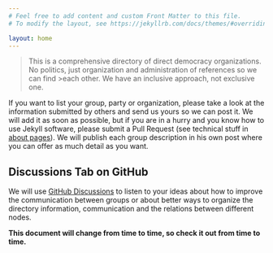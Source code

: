 ```yaml
---
# Feel free to add content and custom Front Matter to this file.
# To modify the layout, see https://jekyllrb.com/docs/themes/#overriding-theme-defaults

layout: home
---
```



>This is a comprehensive directory of direct democracy organizations. No politics, just organization and administration of references so we can find >each other. We have an inclusive approach, not exclusive one.

If you want to list your group, party or organization, please take a look at the information submitted by others and send us yours so we can post it. We will add it as soon as possible, but if you are in a hurry and you know how to use Jekyll software, please submit a Pull Request (see technical stuff in [about pages](https://tonterias.github.io/Direct-Democracy-Directory/about/)). We will publish each group description in his own post where you can offer as much detail as you want.

## Discussions Tab on GitHub

We will use [GitHub Discussions](https://github.com/Tonterias/Direct-Democracy-Directory/discussions) to listen to your ideas about how to improve the communication between groups or about better ways to organize the directory information, communication and the relations between different nodes.

**This document will change from time to time, so check it out from time to time.**
